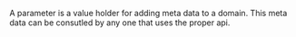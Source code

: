 A parameter is a value holder for adding meta data to a domain. This meta data can be consutled by any one that uses the proper api. 

